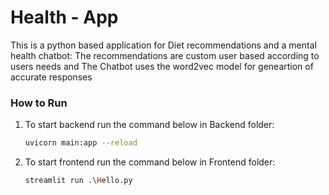 ﻿# Health - App
 This is a python based application for Diet recommendations and a mental health chatbot:
    The recommendations are custom user based according to users needs and 
    The Chatbot uses the word2vec model for geneartion of accurate responses 

### How to Run

1. To start backend run the command below in Backend folder:

   ```bash
   uvicorn main:app --reload

2. To start frontend run the command below in Frontend folder:

   ```bash
   streamlit run .\Hello.py
